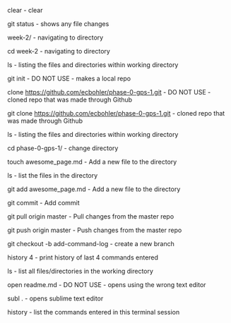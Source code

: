 clear - clear

 git status - shows any file changes

 week-2/ - navigating to directory

 cd week-2 - navigating to directory

 ls - listing the files and directories within working directory

 git init - DO NOT USE - makes a local repo

 clone https://github.com/ecbohler/phase-0-gps-1.git - DO NOT USE - cloned repo that was made through Github

 git clone https://github.com/ecbohler/phase-0-gps-1.git - cloned repo that was made through Github

 ls - listing the files and directories within working directory

 cd phase-0-gps-1/ - change directory

 touch awesome_page.md - Add a new file to the directory

 ls - list the files in the directory

 git add awesome_page.md - Add a new file to the directory

 git commit - Add commit

 git pull origin master - Pull changes from the master repo

 git push origin master - Push changes from the master repo

 git checkout -b add-command-log - create a new branch

 history 4 - print history of last 4 commands entered

 ls - list all files/directories in the working directory

 open readme.md - DO NOT USE - opens using the wrong text editor

 subl . - opens sublime text editor

 history - list the commands entered in this terminal session
